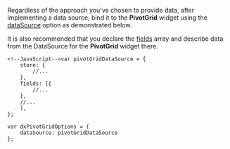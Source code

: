 Regardless of the approach you've chosen to provide data, after implementing a data source, bind it to the **PivotGrid** widget using the [dataSource](/api-reference/10%20UI%20Widgets/dxDataGrid/1%20Configuration/dataSource.md '/Documentation/ApiReference/UI_Widgets/dxDataGrid/Configuration/#dataSource') option as demonstrated below. 

It is also recommended that you declare the [fields](/api-reference/30%20Data%20Layer/PivotGridDataSource/1%20Configuration/fields '/Documentation/ApiReference/Data_Layer/PivotGridDataSource/Configuration/fields/') array and describe data from the DataSource for the **PivotGrid** widget there.

	<!--JavaScript-->var pivotGridDataSource = {
		store: {
			//...
		},		
		fields: [{
			//...
		},
		//...
		],
	};
	
	var dxPivotGridOptions = {
		dataSource: pivotGridDataSource
	};